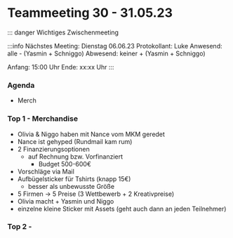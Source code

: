 # Teammeeting 30 - 31.05.23

:::	danger
Wichtiges Zwischenmeeting

:::info
Nächstes Meeting: Dienstag 06.06.23
Protokollant: Luke
Anwesend: alle - (Yasmin + Schniggo)
Abwesend: keiner + (Yasmin + Schniggo)

Anfang: 15:00 Uhr
Ende: xx:xx Uhr
:::



### Agenda

- Merch

### Top 1 - Merchandise
- Olivia & Niggo haben mit Nance vom MKM geredet
- Nance ist gehyped (Rundmail kam rum)
- 2 Finanzierungsoptionen
    - auf Rechnung bzw. Vorfinanziert
        - Budget 500-600€
- Vorschläge via Mail
- Aufbügelsticker für Tshirts (knapp 15€)
    - besser als unbewusste Größe
- 5 Firmen -> 5 Preise (3 Wettbewerb + 2 Kreativpreise)
- Olivia macht + Yasmin und Niggo
- einzelne kleine Sticker mit Assets (geht auch dann an jeden Teilnehmer)

### Top 2 - 